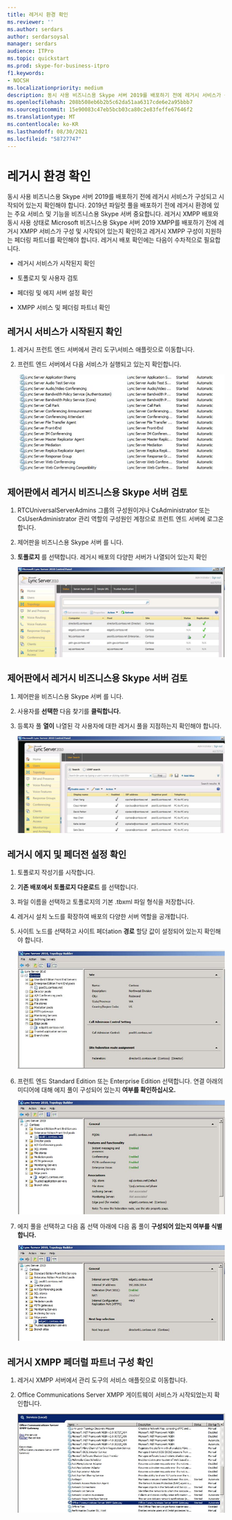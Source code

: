 ```yaml
---
title: 레거시 환경 확인
ms.reviewer: ''
ms.author: serdars
author: serdarsoysal
manager: serdars
audience: ITPro
ms.topic: quickstart
ms.prod: skype-for-business-itpro
f1.keywords:
- NOCSH
ms.localizationpriority: medium
description: 동시 사용 비즈니스용 Skype 서버 2019를 배포하기 전에 레거시 서비스가 구성되고 시작되어 있는지 확인해야 합니다. 2019년 파일럿 풀을 배포하기 전에 레거시 환경에 있는 주요 서비스 및 기능을 비즈니스용 Skype 서버 중요합니다. 레거시 XMPP 배포와 동시 사용 상태로 Microsoft 비즈니스용 Skype 서버 2019 XMPP를 배포하기 전에 레거시 XMPP 서비스가 구성 및 시작되어 있는지 확인하고 레거시 XMPP 구성이 지원하는 페더링 파트너를 확인해야 합니다.
ms.openlocfilehash: 208b508eb6b2b5c62da51aa6317cde6e2a95bbb7
ms.sourcegitcommit: 15e90083c47eb5bcb03ca80c2e83feffe67646f2
ms.translationtype: MT
ms.contentlocale: ko-KR
ms.lasthandoff: 08/30/2021
ms.locfileid: "58727747"
---
```

# <a name="verify-the-legacy-environment"></a>레거시 환경 확인

동시 사용 비즈니스용 Skype 서버 2019를 배포하기 전에 레거시 서비스가 구성되고 시작되어 있는지 확인해야 합니다. 2019년 파일럿 풀을 배포하기 전에 레거시 환경에 있는 주요 서비스 및 기능을 비즈니스용 Skype 서버 중요합니다. 레거시 XMPP 배포와 동시 사용 상태로 Microsoft 비즈니스용 Skype 서버 2019 XMPP를 배포하기 전에 레거시 XMPP 서비스가 구성 및 시작되어 있는지 확인하고 레거시 XMPP 구성이 지원하는 페더링 파트너를 확인해야 합니다. 레거시 배포 확인에는 다음이 수차적으로 필요합니다.
  
- 레거시 서비스가 시작된지 확인
    
- 토폴로지 및 사용자 검토
    
- 페더링 및 에지 서버 설정 확인
    
- XMPP 서비스 및 페더링 파트너 확인
    
## <a name="verify-that-legacy-services-are-started"></a>레거시 서비스가 시작된지 확인

1. 레거시 프런트 엔드 서버에서 관리 도구\서비스 애플릿으로 이동합니다.
    
2. 프런트 엔드 서버에서 다음 서비스가 실행되고 있는지 확인합니다.
    
     ![프런트 엔드 서버에서 실행되는 서비스 목록입니다.](../media/migration_lyncserver_config_w14_services.jpg)
  
## <a name="review-the-legacy-topology-in-skype-for-business-server-control-panel"></a>제어판에서 레거시 비즈니스용 Skype 서버 검토

1. RTCUniversalServerAdmins 그룹의 구성원이거나 CsAdministrator 또는 CsUserAdministrator 관리 역할의 구성원인 계정으로 프런트 엔드 서버에 로그온합니다.
    
2. 제어판을 비즈니스용 Skype 서버 를 니다.
    
3. **토폴로지** 를 선택합니다. 레거시 배포의 다양한 서버가 나열되어 있는지 확인
    
     ![제어판 토폴로지 페이지.](../media/migration_lyncserver_2010_topology.JPG)
  
## <a name="review-legacy-users-in-skype-for-business-server-control-panel"></a>제어판에서 레거시 비즈니스용 Skype 서버 검토

1. 제어판을 비즈니스용 Skype 서버 를 니다.
    
2. 사용자를 **선택한** 다음 찾기를 **클릭합니다.**
    
3. 등록자 풀 **열이** 나열된 각 사용자에 대한 레거시 풀을 지점하는지 확인해야 합니다. 
    
     ![제어판에서 사용자를 나열합니다.](../media/migration_lyncserver_2010_allusers.JPG)
  
## <a name="verify-legacy-edge-and-federation-settings"></a>레거시 에지 및 페더전 설정 확인

1. 토폴로지 작성기를 시작합니다.
    
2. **기존 배포에서 토폴로지 다운로드** 를 선택합니다.
    
3. 파일 이름을 선택하고 토폴로지의 기본 .tbxml 파일 형식을 저장합니다.
    
4. 레거시 설치 노드를 확장하여 배포의 다양한 서버 역할을 공개합니다.
    
5. 사이트 노드를 선택하고 사이트 페더ation **경로** 할당 값이 설정되어 있는지 확인해야 합니다. 
    
     ![토폴로지 작성기, 사이트 페더ation 경로.](../media/migration_lyncserver_w14_federation.jpg)
  
6. 프런트 엔드 Standard Edition 또는 Enterprise Edition 선택합니다. 연결 아래의 미디어에 대해 에지 풀이 구성되어 있는지 **여부를 확인하십시오.** 
    
     ![서버 및 풀을 표시하는 토폴로지 작성기입니다.](../media/migration_lyncserver_w14_edgepool_media.jpg)
  
7. 에지 풀을 선택하고 다음 홉 선택 아래에 다음 홉 풀이 **구성되어 있는지 여부를 식별합니다.**
    
     ![토폴로지 작성기, 다음 홉 선택.](../media/migration_lyncserver_w14_nexthop.jpg)
  
## <a name="verify-legacy-xmpp-federated-partner-configuration"></a>레거시 XMPP 페더럴 파트너 구성 확인

1. 레거시 XMPP 서버에서 관리 도구의 서비스 애플릿으로 이동합니다.
    
2. Office Communications Server XMPP 게이트웨이 서비스가 시작되었는지 확인합니다. 
    
     ![Office Communications Server XMPP 게이트웨이 서비스.](../media/migration_lyncserver_15_xmpp_legacyservicesstarted.JPG)
  

